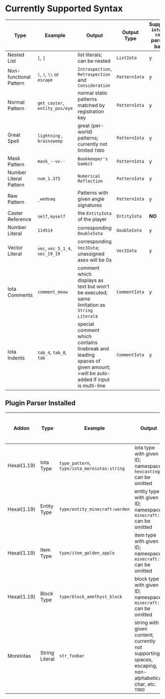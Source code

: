 # Currently Supported Syntax

| Type                   | Example                         | Output                                                                                                                     | Output Type   | Supports<br>`iota -> code` parsing back |
|------------------------|---------------------------------|----------------------------------------------------------------------------------------------------------------------------|---------------|-----------------------------------------|
| Nested List            | `[`, `]`                        | list literals; can be nested                                                                                               | `ListIota`    | y                                       |
| Non-functional Pattern | `(`, `)`, `\\` or `escape`      | `Introspection`, `Retrospection` and `Consideration`                                                                       | `PatternIota` | y                                       |
| Normal Pattern         | `get_caster`, `entity_pos/eye`  | normal static patterns matched by registration key                                                                         | `PatternIota` | y                                       |
| Great Spell            | `lightning` , `brainsweep`      | great (per-world) patterns; currently not limited `TODO`                                                                   | `PatternIota` | y                                       |
| Mask Pattern           | `mask_--vv--`                   | `Bookkeeper's Gambit`                                                                                                      | `PatternIota` | y                                       |
| Number Literal Pattern | `num_1.375`                     | `Numerical Reflection`                                                                                                     | `PatternIota` | y                                       |
| Raw Pattern            | `_wedsaq`                       | Patterns with given angle signatures                                                                                       | `PatternIota` | y                                       |
| Caster Reference       | `self`, `myself`                | the `EntityIota` of the player                                                                                             | `EntityIota`  | **NO**                                  |
| Number Literal         | `114514`                        | corresponding `DoubleIota`                                                                                                 | `DoubleIota`  | y                                       |
| Vector Literal         | `vec`, `vec_5_1_4`, `vec_19_19` | corresponding `Vec3Iota`; unassigned axes will be 0s                                                                       | `Vec3Iota`    | y                                       |
| Iota Comments          | `comment_meow`                  | comment which displays as text but won't be executed; same limitation as `String Literal`s                                 | `CommentIota` | y                                       |
| Iota Indents           | `tab_4`, `tab_8`, `tab`         | special comment which contains linebreak and leading spaces of given amount;<br>>will be auto-added if input is multi-line | `CommentIota` | y                                       |

## Plugin Parser Installed

| Addon       | Type           | Example                                      | Output                                                                                                   | Output Type      | Supports<br>`iota -> code` parsing back |
|-------------|----------------|----------------------------------------------|----------------------------------------------------------------------------------------------------------|------------------|-----------------------------------------|
| Hexal(1.19) | Iota Type      | `type_pattern`, `type/iota_moreiotas:string` | iota type with given ID; namespace `hexcasting:` can be omitted                                          | `IotaTypeIota`   | y                                       |
| Hexal(1.19) | Entity Type    | `type/entity_minecraft:warden`               | entity type with given ID; namespace `minecraft:` can be omitted                                         | `EntityTypeIota` | y                                       |
| Hexal(1.19) | Item Type      | `type/item_golden_apple`                     | item type with given ID; namespace `minecraft:` can be omitted                                           | `ItemTypeIota`   | y                                       |
| Hexal(1.19) | Block Type     | `type/block_amethyst_block`                  | block type with given ID; namespace `minecraft:` can be omitted                                          | `ItemTypeIota`   | y                                       |
| MoreIotas   | String Literal | `str_foobar`                                 | string with given content; currently not supporting spaces, escaping, non-alphabetical char, etc. `TODO` | `StringIota`     | y                                       |